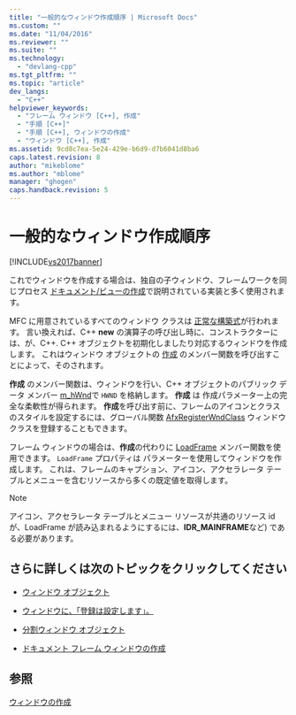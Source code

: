 ```yaml
---
title: "一般的なウィンドウ作成順序 | Microsoft Docs"
ms.custom: ""
ms.date: "11/04/2016"
ms.reviewer: ""
ms.suite: ""
ms.technology: 
  - "devlang-cpp"
ms.tgt_pltfrm: ""
ms.topic: "article"
dev_langs: 
  - "C++"
helpviewer_keywords: 
  - "フレーム ウィンドウ [C++], 作成"
  - "手順 [C++]"
  - "手順 [C++], ウィンドウの作成"
  - "ウィンドウ [C++], 作成"
ms.assetid: 9cd8c7ea-5e24-429e-b6d9-d7b6041d8ba6
caps.latest.revision: 8
author: "mikeblome"
ms.author: "mblome"
manager: "ghogen"
caps.handback.revision: 5
---
```

# 一般的なウィンドウ作成順序
[!INCLUDE[vs2017banner](../assembler/inline/includes/vs2017banner.md)]

これでウィンドウを作成する場合は、独自の子ウィンドウ、フレームワークを同じプロセス [ドキュメント\/ビューの作成](../mfc/document-view-creation.md)で説明されている実装と多く使用されます。  
  
 MFC に用意されているすべてのウィンドウ クラスは [正常な構築式](../mfc/one-stage-and-two-stage-construction-of-objects.md)が行われます。  言い換えれば、C\+\+ **new** の演算子の呼び出し時に、コンストラクターには、が、C\+\+. C\+\+ オブジェクトを初期化しましたり対応するウィンドウを作成します。  これはウィンドウ オブジェクトの [作成](../Topic/CWnd::Create.md) のメンバー関数を呼び出すことによって、そのされます。  
  
 **作成** のメンバー関数は、ウィンドウを行い、C\+\+ オブジェクトのパブリック データ メンバー [m\_hWnd](../Topic/CWnd::m_hWnd.md)で `HWND` を格納します。  **作成** は 作成パラメーター上の完全な柔軟性が得られます。  **作成**を呼び出す前に、フレームのアイコンとクラスのスタイルを設定するには、グローバル関数 [AfxRegisterWndClass](../Topic/AfxRegisterWndClass.md) ウィンドウ クラスを登録することもできます。  
  
 フレーム ウィンドウの場合は、**作成**の代わりに [LoadFrame](../Topic/CFrameWnd::LoadFrame.md) メンバー関数を使用できます。  `LoadFrame` プロパティは パラメーターを使用してウィンドウを作成します。  これは、フレームのキャプション、アイコン、アクセラレータ テーブルとメニューを含むリソースから多くの既定値を取得します。  
  
> [!NOTE]
>  アイコン、アクセラレータ テーブルとメニュー リソースが共通のリソース id が、LoadFrame が読み込まれるようにするには、**IDR\_MAINFRAME**など\) である必要があります。  
  
## さらに詳しくは次のトピックをクリックしてください  
  
-   [ウィンドウ オブジェクト](../mfc/window-objects.md)  
  
-   [ウィンドウに、「登録は設定します」。](../mfc/registering-window-classes.md)  
  
-   [分割ウィンドウ オブジェクト](../mfc/destroying-window-objects.md)  
  
-   [ドキュメント フレーム ウィンドウの作成](../Topic/Creating%20Document%20Frame%20Windows.md)  
  
## 参照  
 [ウィンドウの作成](../Topic/Creating%20Windows.md)